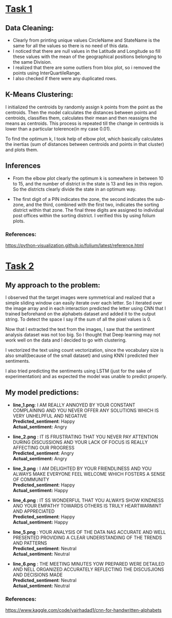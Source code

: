 # [Task 1](./Task-1/)

## Data Cleaning:

- Clearly from printing unique values CircleName and StateName is the same for all the values so there is no need of this data.
- I noticed that there are null values in the Latitude and Longitude so fill these values with the mean of the geographical positions belonging to the same Division.
- I realized that there are some outliers from blox plot, so i removed the points using InterQuartileRange.
- I also checked if there were any duplicated rows.

## K-Means Clustering:

I initialized the centroids by randomly assign k points from the point as the centroids. Then the model calculates the distances between points and centroids, classifies them, calculates their mean and then reassigns the means as centroids. This process is repeated till the change in centroids is lower than a particular tolerence(in my case 0.01).

To find the optimum k, I took help of elbow plot, which basically calculates the inertias (sum of distances between centroids and points in that cluster) and plots them.

## Inferences

- From the elbow plot clearly the optimum k is somewhere in between 10 to 15, and the number of district in the state is 13 and lies in this region. So the districts clearly divide the state in an optimum way.

- The first digit of a PIN indicates the zone, the second indicates the sub-zone, and the third, combined with the first two, indicates the sorting district within that zone. The final three digits are assigned to individual post offices within the sorting district. I verified this by using folium plots. 

### References:

https://python-visualization.github.io/folium/latest/reference.html

# [Task 2](./Task-2/)

## My approach to the problem:

I observed that the target images were symmetrical and realized that a simple sliding window can easily iterate over each letter. So I iterated over the image array and in each interaction predicted the letter using CNN that I trained beforehand on the alphabets dataset and added it to the output string. To detect the space I say if the sum of all the pixel values is 0.

Now that I extracted the text from the images, I saw that the sentiment analysis dataset was not too big. So I thought that Deep learning may not work well on the data and I decided to go with clustering.

I vectorized the text using count vectorization, since the vocabulary size is also small(because of the small dataset) and using KNN I predicted their sentiments.

I also tried predicting the sentiments using LSTM (just for the sake of experimentation) and as expected the model was unable to predict properly.

## My model predictions:

- **line_1.png**: I AM REALLY ANNOYED BY YOUR CONSTANT COMPLAINING AND YOU NEVER OFFER ANY SOLUTIONS WHICH IS VERY UNHELPFUL AND NEGATIVE<br>
  **Predicted_sentiment**: Happy<br>
  **Actual_sentiment:** Angry

- **line_2.png** : IT IS FRUSTRATING THAT YOU NEVER PAY ATTENTION DURING DISCUSSIONS AND YOUR LACK OF FOCUS IS REALLY AFFECTING OUR PROGRESS<br>
  **Predicted_sentiment**: Angry<br>
  **Actual_sentiment:** Angry

- **line_3.png** : I AM DELIGHTED BY YOUR FRIENDLINESS AND YOU ALWAYS MAKE EVERYONE FEEL WELCOME WHICH FOSTERS A SENSE OF COMMUNITY<br>
  **Predicted_sentiment**: Happy<br>
  **Actual_sentiment:** Happy

- **line_4.png** : IT SS WONDERFUL THAT YOU ALWAYS SHOW KINDNESS ANO YOUR EMPATHY TOWARDS OTHERS IS TRULY HEARTWARMINT AND APPRECIATED<br>
  **Predicted_sentiment**: Happy<br>
  **Actual_sentiment:** Happy

- **line_5.png** : YOUR ANALYSIS OF THE DATA NAS ACCURATE AND WELL PRESENTED PROVIDING A CLEAR UNDERSTANDING OF THE TRENDS AND PATTERNS<br>
  **Predicted_sentiment**: Neutral<br>
  **Actual_sentiment:** Neutral

- **line_6.png** : THE MEETING MINUTES YOW PREPARED WERE DETAILED AND NELL ORGANIZED ACCURATELY REFLECTING THE DISCUSJIONS AND DECISIONS MADE<br>
  **Predicted_sentiment**: Neutral<br>
  **Actual_sentiment:** Neutral

### References:

https://www.kaggle.com/code/yairhadad1/cnn-for-handwritten-alphabets
